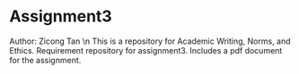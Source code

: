 # Assignment3
Author: Zicong Tan \n
This is a repository for Academic Writing, Norms, and Ethics. 
Requirement repository for assignment3.
Includes a pdf document for the assignment.
